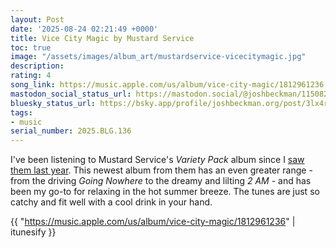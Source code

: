 ```yaml
---
layout: Post
date: '2025-08-24 02:21:49 +0000'
title: Vice City Magic by Mustard Service
toc: true
image: "/assets/images/album_art/mustardservice-vicecitymagic.jpg"
description:
rating: 4
song_link: https://music.apple.com/us/album/vice-city-magic/1812961236
mastodon_social_status_url: https://mastodon.social/@joshbeckman/115082121940661787
bluesky_status_url: https://bsky.app/profile/joshbeckman.org/post/3lx4reddxzy2o
tags:
- music
serial_number: 2025.BLG.136
---
```

I've been listening to Mustard Service's _Variety Pack_ album since I [saw them last year](https://www.joshbeckman.org/blog/attending/bombay-bicycle-club-and-mustard-series-at-metro). This newest album from them has an even greater range - from the driving _Going Nowhere_ to the dreamy and lilting _2 AM_ - and has been my go-to for relaxing in the hot summer breeze. The tunes are just so catchy and fit well with a cool drink in your hand.

{{ "https://music.apple.com/us/album/vice-city-magic/1812961236" | itunesify }}
